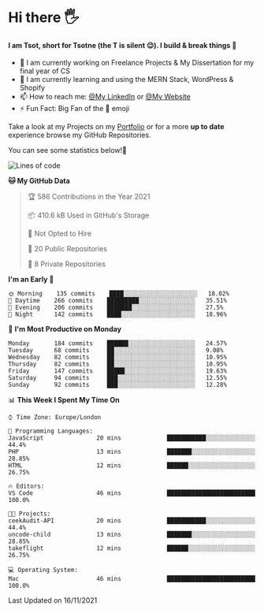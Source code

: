 # Hi there :raised_hand_with_fingers_splayed:
#### I am Tsot, short for Tsotne (the T is silent :wink:). I build & break things :space_invader:
- :telescope: I am currently working on Freelance Projects & My Dissertation for my final year of CS
- :seedling: I am currently learning and using the MERN Stack, WordPress & Shopify
- :mailbox: How to reach me: [@My LinkedIn](https://www.linkedin.com/in/tsotne-gvadzabia/) or [@My Website](https://tsotnegvadzabia.me/contact)
- :zap: Fun Fact: Big Fan of the :space_invader: emoji

Take a look at my Projects on my [Portfolio](https://tsotne.co.uk/) or for a more **up to date** experience browse my GitHub Repositories.

You can see some statistics below!:space_invader:
<!--START_SECTION:waka-->
![Lines of code](https://img.shields.io/badge/From%20Hello%20World%20I%27ve%20Written-3.5%20million%20lines%20of%20code-blue)

**🐱 My GitHub Data** 

> 🏆 586 Contributions in the Year 2021
 > 
> 📦 410.6 kB Used in GitHub's Storage 
 > 
> 🚫 Not Opted to Hire
 > 
> 📜 20 Public Repositories 
 > 
> 🔑 8 Private Repositories  
 > 
**I'm an Early 🐤** 

```text
🌞 Morning    135 commits    ████░░░░░░░░░░░░░░░░░░░░░   18.02% 
🌆 Daytime    266 commits    █████████░░░░░░░░░░░░░░░░   35.51% 
🌃 Evening    206 commits    ███████░░░░░░░░░░░░░░░░░░   27.5% 
🌙 Night      142 commits    ████░░░░░░░░░░░░░░░░░░░░░   18.96%

```
📅 **I'm Most Productive on Monday** 

```text
Monday       184 commits    ██████░░░░░░░░░░░░░░░░░░░   24.57% 
Tuesday      68 commits     ██░░░░░░░░░░░░░░░░░░░░░░░   9.08% 
Wednesday    82 commits     ██░░░░░░░░░░░░░░░░░░░░░░░   10.95% 
Thursday     82 commits     ██░░░░░░░░░░░░░░░░░░░░░░░   10.95% 
Friday       147 commits    █████░░░░░░░░░░░░░░░░░░░░   19.63% 
Saturday     94 commits     ███░░░░░░░░░░░░░░░░░░░░░░   12.55% 
Sunday       92 commits     ███░░░░░░░░░░░░░░░░░░░░░░   12.28%

```


📊 **This Week I Spent My Time On** 

```text
⌚︎ Time Zone: Europe/London

💬 Programming Languages: 
JavaScript               20 mins             ███████████░░░░░░░░░░░░░░   44.4% 
PHP                      13 mins             ███████░░░░░░░░░░░░░░░░░░   28.85% 
HTML                     12 mins             ██████░░░░░░░░░░░░░░░░░░░   26.75%

🔥 Editors: 
VS Code                  46 mins             █████████████████████████   100.0%

🐱‍💻 Projects: 
ceekAudit-API            20 mins             ███████████░░░░░░░░░░░░░░   44.4% 
uncode-child             13 mins             ███████░░░░░░░░░░░░░░░░░░   28.85% 
takeflight               12 mins             ██████░░░░░░░░░░░░░░░░░░░   26.75%

💻 Operating System: 
Mac                      46 mins             █████████████████████████   100.0%

```


 Last Updated on 16/11/2021
<!--END_SECTION:waka-->
